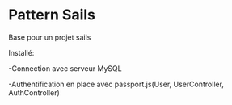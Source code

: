 # Pattern Sails

Base pour un projet sails

Installé:

-Connection avec serveur MySQL

-Authentification en place avec passport.js(User, UserController, AuthController)
